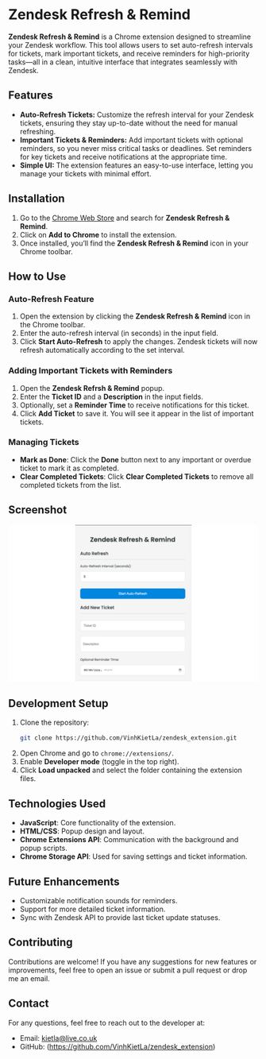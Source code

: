 # **Zendesk Refresh & Remind**

**Zendesk Refresh & Remind** is a Chrome extension designed to streamline your Zendesk workflow. This tool allows users to set auto-refresh intervals for tickets, mark important tickets, and receive reminders for high-priority tasks—all in a clean, intuitive interface that integrates seamlessly with Zendesk.

## **Features**

- **Auto-Refresh Tickets:** Customize the refresh interval for your Zendesk tickets, ensuring they stay up-to-date without the need for manual refreshing.
- **Important Tickets & Reminders:** Add important tickets with optional reminders, so you never miss critical tasks or deadlines. Set reminders for key tickets and receive notifications at the appropriate time.
- **Simple UI:** The extension features an easy-to-use interface, letting you manage your tickets with minimal effort.

## **Installation**

1. Go to the [Chrome Web Store](https://chrome.google.com/webstore/category/extensions) and search for **Zendesk Refresh & Remind**.
2. Click on **Add to Chrome** to install the extension.
3. Once installed, you’ll find the **Zendesk Refresh & Remind** icon in your Chrome toolbar.

## **How to Use**

### Auto-Refresh Feature

1. Open the extension by clicking the **Zendesk Refresh & Remind** icon in the Chrome toolbar.
2. Enter the auto-refresh interval (in seconds) in the input field.
3. Click **Start Auto-Refresh** to apply the changes. Zendesk tickets will now refresh automatically according to the set interval.

### Adding Important Tickets with Reminders

1. Open the **Zendesk Refrsh & Remind** popup.
2. Enter the **Ticket ID** and a **Description** in the input fields.
3. Optionally, set a **Reminder Time** to receive notifications for this ticket.
4. Click **Add Ticket** to save it. You will see it appear in the list of important tickets.

### Managing Tickets

- **Mark as Done**: Click the **Done** button next to any important or overdue ticket to mark it as completed.
- **Clear Completed Tickets**: Click **Clear Completed Tickets** to remove all completed tickets from the list.

## **Screenshot**

![Zendesk Helper Screenshot](./export_screenshot.png)

## **Development Setup**

1. Clone the repository:
   ```bash
   git clone https://github.com/VinhKietLa/zendesk_extension.git
   ```
2. Open Chrome and go to `chrome://extensions/`.
3. Enable **Developer mode** (toggle in the top right).
4. Click **Load unpacked** and select the folder containing the extension files.

## **Technologies Used**

- **JavaScript**: Core functionality of the extension.
- **HTML/CSS**: Popup design and layout.
- **Chrome Extensions API**: Communication with the background and popup scripts.
- **Chrome Storage API**: Used for saving settings and ticket information.

## **Future Enhancements**

- Customizable notification sounds for reminders.
- Support for more detailed ticket information.
- Sync with Zendesk API to provide last ticket update statuses.

## **Contributing**

Contributions are welcome! If you have any suggestions for new features or improvements, feel free to open an issue or submit a pull request or drop me an email.

## **Contact**

For any questions, feel free to reach out to the developer at:

- Email: kietla@live.co.uk
- GitHub: (https://github.com/VinhKietLa/zendesk_extension)
